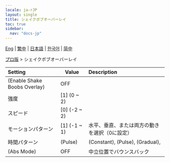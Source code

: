 ```yaml
---
locale: ja-rJP
layout: single
title: シェイクボブオーバーレイ
toc: true
sidebar:
  nav: "docs-jp"
---
```

[Eng](/dancexr/menu/2025.4/actor/shake_boobs_overlay) | [繁中](/tw/dancexr/menu/2025.4/actor/shake_boobs_overlay) | [日本語](/jp/dancexr/menu/2025.4/actor/shake_boobs_overlay) | [한국어](/kr/dancexr/menu/2025.4/actor/shake_boobs_overlay) | [简中](/zh/dancexr/menu/2025.4/actor/shake_boobs_overlay)

[プロ版](../menu#プロ版) > シェイクボブオーバーレイ



| Setting | Value | Description |
| :--- | --- | :--- |
| (Enable Shake Boobs Overlay) | OFF | 
| 強度 | [1] (0 ~ 2) | 
| スピード | [0] (-2 ~ 2) | 
| モーションパターン | [1] (-1 ~ 1) | 水平、垂直、または両方の動きを選択（0に設定）
| 時間パターン | (Pulse) | (Constant), (Pulse), (Gradual), 
| (Abs Mode) | OFF | 中立位置でバウンスバック
